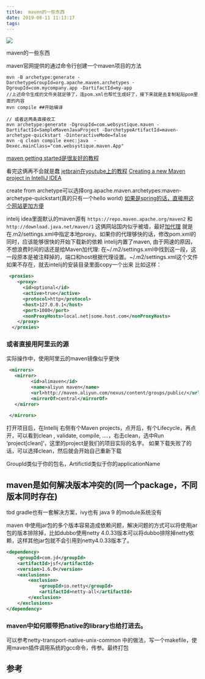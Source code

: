 ```yaml
---
title:  maven的一些东西
date: 2019-08-11 11:13:17
tags:
---
```



![](https://api1.foster57.tk/static/imgs/FreshSalt_ZH-CN12818759319_1920x1080.jpg)

maven的一些东西
<!--more-->


maven官网提供的通过命令行创建一个maven项目的方法
```shell
mvn -B archetype:generate -DarchetypeGroupId=org.apache.maven.archetypes -DgroupId=com.mycompany.app -DartifactId=my-app
//上述命令生成的文件夹就足够了，连pom.xml也帮忙生成好了，接下来就是去复制粘贴pom里面的内容
mvn compile ##开始编译

// 或者这两条直接收工
mvn archetype:generate -DgroupId=com.websystique.maven -DartifactId=SampleMavenJavaProject -DarchetypeArtifactId=maven-archetype-quickstart -DinteractiveMode=false
mvn -q clean compile exec:java  -Dexec.mainClass="com.websystique.maven.App"
```


[maven getting started是很友好的教程](https://maven.apache.org/guides/getting-started/index.html#How_do_I_make_my_first_Maven_project)

看完这俩再不会就是蠢
[jetbrain在youtube上的教程](https://www.youtube.com/watch?v=pt3uB0sd5kY)
[Creating a new Maven project in IntelliJ IDEA](https://www.packtpub.com/mapt/book/application_development/9781785286124/2/ch02lvl1sec24/creating-a-new-maven-project-in-intellij-idea)

create from archetype可以选择org.apache.maven.archetypes:maven-archetype-quickstart(真的只有一个hello world)
[如果是spring的话，直接用这个网站更加方便](https://start.spring.io/)


intelij idea里面默认的maven源有
`https://repo.maven.apache.org/maven2`
和`http://download.java.net/maven/1`
这俩网站国内似乎被墙，最好[加代理](https://stackoverflow.com/questions/1784132/intellij-community-cant-use-http-proxy-for-maven/26483623#26483623) 就是在.m2/settings.xml中指定本地proxy。如果你的代理够快的话，修改pom.xml的同时，应该能够很快的开始下载新的依赖
intelij内置了maven, 由于网速的原因，不想浪费时间的话还是给Maven加代理:
在~/.m2/settings.xml中找到这一段，这一段原本是被注释掉的，端口和host根据代理设置。~/.m2/settings.xml这个文件如果不存在，就去intelij的安装目录里面copy一个出来
比如这样：
```xml
 <proxies>
    <proxy>
      <id>optional</id>
      <active>true</active>
      <protocol>http</protocol>
      <host>127.0.0.1</host>
      <port>1080</port>
      <nonProxyHosts>local.net|some.host.com</nonProxyHosts>
    </proxy>
  </proxies>
```

### 或者直接用阿里云的源

实际操作中，使用阿里云的maven镜像似乎更快
```xml
 <mirrors>
   <mirror>
         <id>alimaven</id>
         <name>aliyun maven</name>
         <url>http://maven.aliyun.com/nexus/content/groups/public/</url>
         <mirrorOf>central</mirrorOf>
   </mirror>
 
 </mirrors>
```

打开项目后，在Intellij 右侧有个Maven projects，点开后，有个Lifecycle，再点开，可以看到clean , validate, compile, ….，右击clean，选中Run ‘project[clean]’，这里的project是我们的项目实际的名字。
如果下载失败了的话，可以选择clean，然后就会开始自己重新下载

GroupId类似于你的包名，ArtifictId类似于你的applicationName

## maven是如何解决版本冲突的(同一个package，不同版本同时存在)
tbd
gradle也有一套解决方案，ivy也有
java 9 的module系统没有

maven 中使用jar包的多个版本容易造成依赖问题，解决问题的方式可以将使用jar包的版本排除掉，比如dubbo使用netty 4.0.33版本可以将dubbo排除掉netty依赖，这样其他jar包就不会引用到netty4.0.33版本了。
```xml
<dependency>
    <groupId>com.jd</groupId>
    <artifactId>jsf</artifactId>
    <version>1.6.0</version>
    <exclusions>
        <exclusion>
            <groupId>io.netty</groupId>
            <artifactId>netty-all</artifactId>
        </exclusion>
    </exclusions>
</dependency>
```


### maven中如何顺带把native的library也给打进去。
可以参考netty-transport-native-unix-common 中的做法，写一个makefile，使用maven插件调用系统的gcc命令，传参。最终打包

## 参考
